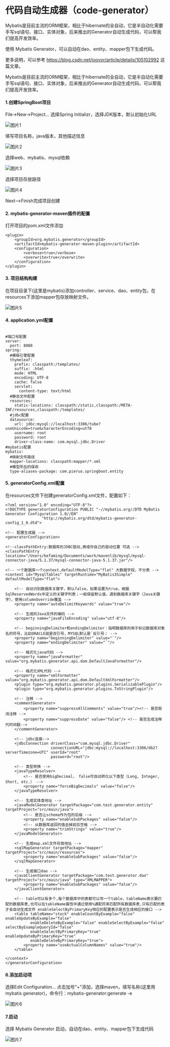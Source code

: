 # 代码自动生成器（code-generator）

Mybatis是目前主流的ORM框架，相比于hibernate的全自动，它是半自动化需要手写sql语句、接口、实体对象，后来推出的Generator自动生成代码，可以帮我们提高开发效率。

使用 Mybatis Generator，可以自动在dao、entity、mapper包下生成代码。

更多说明，可以参考 https://blog.csdn.net/joovor/article/details/105102992 这篇文章。

Mybatis是目前主流的ORM框架，相比于hibernate的全自动，它是半自动化需要手写sql语句、接口、实体对象，后来推出的Generator自动生成代码，可以帮我们提高开发效率。

#### 1.创建SpringBoot项目

File→New→Project… 选择Spring Initializr，选择JDK版本，默认初始化URL

![图片1](https://cdn.kefaming.com/2020/03/24/fQds.png)

填写项目名称，java版本，其他描述信息

![图片2](https://cdn.kefaming.com/2020/03/24/fspC.png)

选择web、mybatis、mysql依赖

![图片3](https://cdn.kefaming.com/2020/03/24/feFP.png)

选择项目存放路径

![图片4](https://cdn.kefaming.com/2020/03/24/fvoi.png)

Next–>Finish完成项目创建

#### 2. mybatis-generator-maven插件的配置

打开项目的pom.xml文件添加

```
<plugin>
    <groupId>org.mybatis.generator</groupId>
    <artifactId>mybatis-generator-maven-plugin</artifactId>
    <configuration>
        <verbose>true</verbose>
        <overwrite>true</overwrite>
    </configuration>
</plugin>
```


#### 3. 项目结构构建

在项目目录下(这里是mybatis)添加controller、service、dao、entity包，在resources下添加mapper包存放映射文件。

![图片5](https://cdn.kefaming.com/2020/03/24/fMvL.png)

#### 4. application.yml配置

```

#端口号配置
server:
  port: 8088
spring:
  #模板引擎配置
  thymeleaf:
    prefix: classpath:/templates/
    suffix: .html
    mode: HTML
    encoding: UTF-8
    cache: false
    servlet:
      content-type: text/html
  #静态文件配置
  resources:
    static-locations: classpath:/static,classpath:/META-INF/resources,classpath:/templates/
  #jdbc配置
  datasource:
    url: jdbc:mysql://localhost:3306/tube?useUnicode=true&characterEncoding=utf8
    username: root
    password: root
    driver-class-name: com.mysql.jdbc.Driver
#mybatis配置
mybatis:
  #映射文件路径
  mapper-locations: classpath:mapper/*.xml
  #模型所在的保命
  type-aliases-package: com.pieruo.springboot.entity
```

#### 5. generatorConfig.xml配置

在resources文件下创建generatorConfig.xml文件，配置如下：

```
<?xml version="1.0" encoding="UTF-8"?>
<!DOCTYPE generatorConfiguration PUBLIC "-//mybatis.org//DTD MyBatis Generator Configuration 1.0//EN"
                "http://mybatis.org/dtd/mybatis-generator-config_1_0.dtd">

<!-- 配置生成器 -->
<generatorConfiguration>

<!--classPathEntry:数据库的JDBC驱动,换成你自己的驱动位置 可选 -->
<classPathEntry location="/Users/kefaming/Documents/work/mavenlib/mysql/mysql-connector-java/5.1.37/mysql-connector-java-5.1.37.jar"/>

<!-- 一个数据库一个context,defaultModelType="flat" 大数据字段，不分表 -->
<context id="MysqlTables" targetRuntime="MyBatis3Simple" defaultModelType="flat">

    <!-- 自动识别数据库关键字，默认false，如果设置为true，根据SqlReservedWords中定义的关键字列表；一般保留默认值，遇到数据库关键字（Java关键字），使用columnOverride覆盖 -->
    <property name="autoDelimitKeywords" value="true"/>

    <!-- 生成的Java文件的编码 -->
    <property name="javaFileEncoding" value="utf-8"/>

    <!-- beginningDelimiter和endingDelimiter：指明数据库的用于标记数据库对象名的符号，比如ORACLE就是双引号，MYSQL默认是`反引号； -->
    <property name="beginningDelimiter" value="`"/>
    <property name="endingDelimiter" value="`"/>

    <!-- 格式化java代码 -->
    <property name="javaFormatter" value="org.mybatis.generator.api.dom.DefaultJavaFormatter"/>

    <!-- 格式化XML代码 -->
    <property name="xmlFormatter" value="org.mybatis.generator.api.dom.DefaultXmlFormatter"/>
    <plugin type="org.mybatis.generator.plugins.SerializablePlugin"/>
    <plugin type="org.mybatis.generator.plugins.ToStringPlugin"/>

    <!-- 注释 -->
    <commentGenerator>
        <property name="suppressAllComments" value="true"/><!-- 是否取消注释 -->
        <property name="suppressDate" value="false"/> <!-- 是否生成注释代时间戳-->
    </commentGenerator>

    <!-- jdbc连接-->
    <jdbcConnection driverClass="com.mysql.jdbc.Driver"
                    connectionURL="jdbc:mysql://localhost:3306/db2?serverTimezone=UTC" userId="root"
                    password="root"/>

    <!-- 类型转换 -->
    <javaTypeResolver>
        <!-- 是否使用bigDecimal， false可自动转化以下类型（Long, Integer, Short, etc.） -->
        <property name="forceBigDecimals" value="false"/>
    </javaTypeResolver>

    <!-- 生成实体类地址 -->
    <javaModelGenerator targetPackage="com.test.generator.entity" targetProject="src/main/java">
        <!-- 是否让schema作为包的后缀 -->
        <property name="enableSubPackages" value="false"/>
        <!-- 从数据库返回的值去掉前后空格 -->
        <property name="trimStrings" value="true"/>
    </javaModelGenerator>

    <!-- 生成map.xml文件存放地址 -->
    <sqlMapGenerator targetPackage="mapper" targetProject="src/main/resources">
        <property name="enableSubPackages" value="false"/>
    </sqlMapGenerator>

    <!-- 生成接口dao -->
    <javaClientGenerator targetPackage="com.test.generator.dao" targetProject="src/main/java" type="XMLMAPPER">
        <property name="enableSubPackages" value="false"/>
    </javaClientGenerator>

    <!-- table可以有多个,每个数据库中的表都可以写一个table，tableName表示要匹配的数据库表,也可以在tableName属性中通过使用%通配符来匹配所有数据库表,只有匹配的表才会自动生成文件 enableSelectByPrimaryKey相应的配置表示是否生成相应的接口 -->
    <table tableName="stock" enableCountByExample="false" enableUpdateByExample="false"
           enableDeleteByExample="false" enableSelectByExample="false" selectByExampleQueryId="false"
           enableSelectByPrimaryKey="true" enableUpdateByPrimaryKey="true"
           enableDeleteByPrimaryKey="true">
        <property name="useActualColumnNames" value="true"/>
    </table>

</context>
</generatorConfiguration>
```

#### 6.添加启动项

选择Edit Configuration… 点击加号"+"添加，选择maven，填写名称(这里用mybatis generator)，命令行：mybatis-generator:generate -e

![图片6](https://cdn.kefaming.com/2020/03/24/fN1j.png)


#### 7.启动

选择 Mybatis Generator 启动，自动在dao、entity、mapper包下生成代码

![图片7](https://cdn.kefaming.com/2020/03/24/fRPJ.png)
